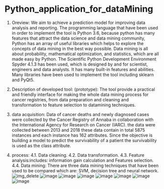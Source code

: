 # Python_application_for_dataMining

1. Oreview:
We aim to achieve a prediction model for improving data analysis and reporting.
The programming language that have been used in order to implement the tool is Python 3.6, because python has many features that attract the data science and data mining community, Python has an array of useful libraries which helps to explore the concepts of data mining in the best way possible. Data mining is all about probability, mathematical optimization, and statistics, which are all made easy by Python.
The Scientific Python Development Environment Spyder 4.1.3 has been used, which is designed by and for scientist, engineers and data analysts. It has many built-in features and abilities. 
Many libraries have been used to implement the tool including sklearn and PyQt5.

2. Description of developed tool: (prototype):
The tool provide a practical and friendly interface for making the whole data mining process  for cancer registries, from data preparation and cleaning and transformation to feature selection to datamining techniques.
3. data acquisition:
Data of cancer deaths and newly diagnosed cases were collected by the Cancer Registry of Annaba in collaboration with the International Agency for Research on Cancer (IARC). the data were collected between 2013 and 2018 these data contain in total 5875 instances and each instance has 162 attributes.
Since the objective is building a model to predict the survivability of a patient the survivability is used as the class attribute.
4. process:
4.1. Data cleaning.
4.2. Data transformation.
4.3. Feature analysis:includes: information gain calculation and Features selection.
4.4. Data mining: There are three data mining techniques that have been used to be compared which are: SVM, decision tree and neural network.
![img_delete](https://user-images.githubusercontent.com/22997230/191520515-f5516c6d-e1aa-4d90-8a0c-67e7e2c39d9b.png)
![image](https://user-images.githubusercontent.com/22997230/191501145-c64d332a-d74b-4aa0-a7ab-322913e0a443.png)
![image](https://user-images.githubusercontent.com/22997230/191501197-547195b6-ade0-49fd-9bb1-2a4a73f1c767.png)
![image](https://user-images.githubusercontent.com/22997230/191501246-fad50a1f-4d72-46a2-9751-c3b3c1128539.png)
![image](https://user-images.githubusercontent.com/22997230/191501292-972cdf2a-ee7b-4840-ad44-bb1e4b194415.png)
![image](https://user-images.githubusercontent.com/22997230/191501310-329b2d80-6cb7-4129-8c63-5d9d9711b2ce.png)
![image](https://user-images.githubusercontent.com/22997230/191501325-d318d569-bfc6-48e0-a89a-2f1a25b56404.png)
![image](https://user-images.githubusercontent.com/22997230/191501419-51e7d51d-6c97-4ac1-a90f-667ce0d0f9fb.png)

